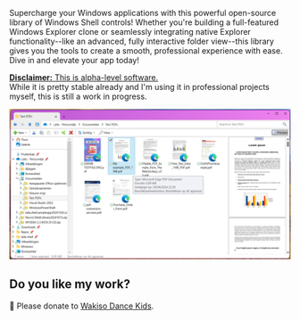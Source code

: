 ﻿Supercharge your Windows applications with this powerful open-source library of Windows Shell controls! Whether you're building a full-featured Windows Explorer clone or seamlessly integrating native Explorer functionality--like an advanced, fully interactive folder view--this library gives you the tools to create a smooth, professional experience with ease. Dive in and elevate your app today!

<ins>**Disclaimer:** This is alpha-level software.</ins>  
While it is pretty stable already and I'm using it in professional projects myself, this is still a work in progress.

![Schermafbeelding 2025-01-01 053759](https://raw.githubusercontent.com/lailablomme/Laila.Shell/main/Screenshot_2025-01-01_053759.png)

## Do you like my work?
💞️ Please donate to [Wakiso Dance Kids](https://gofund.me/ec6c7948).
